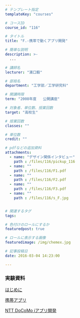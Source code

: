 ```yaml
---
# テンプレート指定
templateKey: "courses"

# コースID
course_id: "116"

# タイトル
title: "F.-携帯で動くアプリ開発"

# 簡単な説明
description: >-
  ...

# 講師名
lecturer: "濱口毅"

# 部局名
department: "工学部／工学研究科"

# 開講時限
term: "2008年度	公開講座"

# 対象者、単位数、授業回数
target: "高校生"

# 授業回数
classes: ""

# 単位数
credit: ""

# pdfなどの追加資料
attachments: 
  - name: "デザイン関係インタビュー" 
    path : /files/116/pickup_116
  - name: "" 
    path : /files/116/F1.pdf
  - name: "" 
    path : /files/116/F2.pdf
  - name: "" 
    path : /files/116/F3.pdf
  - name: "" 
    path : /files/116/s_F.jpg


# 関連するタグ
tags:

# 色付けのロールにするか
featuredpost: true

# ロールに表示する画像
featuredimage: /img/chemex.jpg

# 記事投稿日
date: 2016-03-04 14:23:00

---
```






### 実験資料


[はじめに](/files/116/F1.pdf) 


[携帯アプリ](/files/116/F2.pdf) 


[NTT DoCoMo iアプリ開発](/files/116/F3.pdf) 


